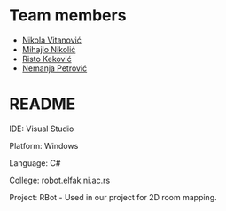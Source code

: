 # Team members

- [Nikola Vitanović](https://github.com/NVitanovic)
- [Mihajlo Nikolić](https://www.linkedin.com/in/mihajlonikolic94/)
- [Risto Keković](https://github.com/Risto995)
- [Nemanja Petrović](https://github.com/nemanjapetrovic)

# README

IDE: Visual Studio

Platform: Windows

Language: C#

College: robot.elfak.ni.ac.rs

Project: RBot - Used in our project for 2D room mapping.

